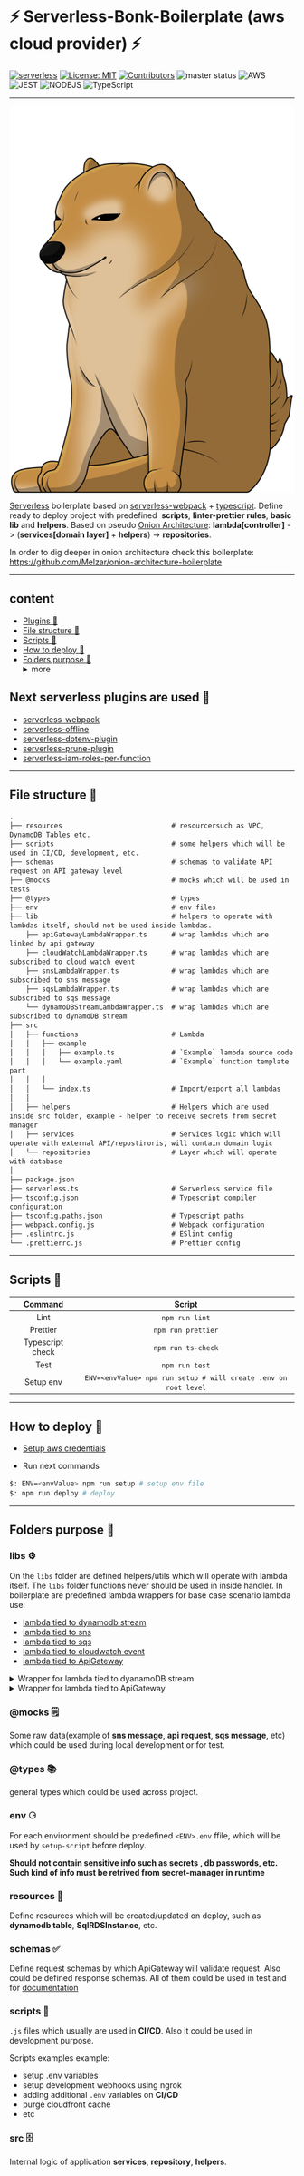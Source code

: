 # ⚡️ Serverless-Bonk-Boilerplate (aws cloud provider) ⚡️


[![serverless](http://public.serverless.com/badges/v3.svg)](http://www.serverless.com) [![License: MIT](https://img.shields.io/badge/License-MIT-yellow.svg)](https://opensource.org/licenses/MIT) [![Contributors][ico-contributors]][link-contributors] ![master status](https://github.com/collierrgbsitisfise/serverless-bonk-template/actions/workflows/main.yaml/badge.svg?branch=master) ![AWS](https://img.shields.io/badge/AWS%20-%23FF9900.svg?&style=for-the-badge&logo=amazon-aws&logoColor=black) ![JEST](https://img.shields.io/badge/-jest-%23C21325?&style=for-the-badge&logo=jest&logoColor=white) ![NODEJS](https://img.shields.io/badge/node.js%20-%2343853D.svg?&style=for-the-badge&logo=node.js&logoColor=white) ![TypeScript](https://img.shields.io/badge/typescript%20-%23007ACC.svg?&style=for-the-badge&logo=typescript&logoColor=white)

_ _ _

<div style="text-align:center">
  <img src="https://github.com/collierrgbsitisfise/serverless-bonk-template/blob/master/docs/bonk-logo.png" align="center"/>
</div>



[Serverless](https://www.serverless.com/) boilerplate based on [serverless-webpack](https://github.com/serverless-heaven/serverless-webpack) + [typescript](https://www.typescriptlang.org/). Define ready to deploy project with predefined  **scripts**, **linter-prettier rules**, **basic lib** and **helpers**. Based on pseudo [Onion Architecture](https://jeffreypalermo.com/2008/07/the-onion-architecture-part-1/): **lambda[controller]** -> (**services[domain layer]** + **helpers**) -> **repositories**.

In order to dig deeper in onion architecture check this boilerplate: https://github.com/Melzar/onion-architecture-boilerplate
_ _ _

<h2 id="plugins">content</h2>

<ul>
    <li><a href="#plugins">Plugins 🔌</a></li>
    <li><a href="#file-structure">File structure 📁</a></li>
    <li><a href="#scripts">Scripts 📜</a></li>
    <li><a href="#deploy">How to deploy 🚀</a></li>
    <li>
      <a href="#folders">Folders purpose 📂</a>
      <details>
        <summary>more</summary>
        <ul>
          <li><a href="#folders-libs">libs ⚙️</a></li>
          <li><a href="#folders-mocks">@mocks 🗒️</a></li>
          <li><a href="#folders-types">@types 📚</li>
          <li><a href="#folders-env">env ⚆</a></li>
          <li><a href="#folders-resources">resources 🔆</a></li>
          <li><a href="#folders-schemas">schemas ✅</a></li>
          <li><a href="#folders-scripts">scripts 📜</a></li>
          <li><a href="#folders-src">src 🗄️</a></li>
        </ul>
      </details>
    </li>
    
</ul>

<h2 id="plugins">Next serverless plugins are used 🔌</h2>

  - [serverless-webpack](https://github.com/serverless-heaven/serverless-webpack)
  - [serverless-offline](https://github.com/dherault/serverless-offline)
  - [serverless-dotenv-plugin](https://github.com/neverendingqs/serverless-dotenv-plugin)
  - [serverless-prune-plugin](https://github.com/claygregory/serverless-prune-plugin)
  - [serverless-iam-roles-per-function](https://github.com/functionalone/serverless-iam-roles-per-function)

___
<h2 id="file-structure">File structure 📁</h2>

```dotnetcli
.
├── resources                           # resourcersuch as VPC, DynamoDB Tables etc.
├── scripts                             # some helpers which will be used in CI/CD, development, etc.
├── schemas                             # schemas to validate API request on API gateway level
├── @mocks                              # mocks which will be used in tests
├── @types                              # types
├── env                                 # env files
├── lib                                 # helpers to operate with lambdas itself, should not be used inside lambdas.
    ├── apiGatewayLambdaWrapper.ts      # wrap lambdas which are linked by api gateway
    ├── cloudWatchLambdaWrapper.ts      # wrap lambdas which are subscribed to cloud watch event
    ├── snsLambdaWrapper.ts             # wrap lambdas which are subscribed to sns message
    ├── sqsLambdaWrapper.ts             # wrap lambdas which are subscribed to sqs message
    └── dynamoDBStreamLambdaWrapper.ts  # wrap lambdas which are subscribed to dynamoDB stream
├── src
│   ├── functions                       # Lambda
│   │   ├── example
│   │   │   ├── example.ts              # `Example` lambda source code
│   │   │   └── example.yaml            # `Example` function template part 
│   │   │
│   │   └── index.ts                    # Import/export all lambdas
│   │
│   ├── helpers                         # Helpers which are used inside src folder, example - helper to receive secrets from secret manager
│   ├── services                        # Services logic which will operate with external API/repostiroris, will contain domain logic
│   └── repositories                    # Layer which will operate with database
│
├── package.json
├── serverless.ts                       # Serverless service file
├── tsconfig.json                       # Typescript compiler configuration
├── tsconfig.paths.json                 # Typescript paths
├── webpack.config.js                   # Webpack configuration
├── .eslintrc.js                        # ESlint config
└── .prettierrc.js                      # Prettier config
```

___

<h2 id="scripts">Scripts 📜</h2>


|     Command      |                             Script                              |
| :--------------: | :-------------------------------------------------------------: |
| Lint             | `npm run lint`                                                  |
| Prettier         | `npm run prettier`                                              |
| Typescript check | `npm run ts-check`                                              |
| Test             | `npm run test`                                                  |
| Setup env        | `ENV=<envValue> npm run setup # will create .env on root level` |

___

<h2 id="deploy">How to deploy 🚀</h2>

- [Setup aws credentials](https://www.serverless.com/framework/docs/providers/aws/guide/credentials/)

- Run next commands
```bash
$: ENV=<envValue> npm run setup # setup env file
$: npm run deploy # deploy
```

___

<h2 id="folders">Folders purpose 📂</h2>

<h3 id="folders-libs">libs ⚙️</h3>

On the `libs` folder are defined helpers/utils which will operate with lambda itself. The `libs` folder functions never should be used in inside handler. In boilerplate are predefined lambda wrappers for base case scenario lambda use: 
- [lambda tied to dynamodb stream](https://docs.aws.amazon.com/lambda/latest/dg/with-ddb.html)
- [lambda tied to sns](https://docs.aws.amazon.com/lambda/latest/dg/with-sns.html)
- [lambda tied to sqs](https://docs.aws.amazon.com/lambda/latest/dg/with-sqs.html)
- [lambda tied to cloudwatch event](https://docs.aws.amazon.com/lambda/latest/dg/services-cloudwatchevents.html)
- [lambda tied to ApiGateway](https://docs.aws.amazon.com/lambda/latest/dg/services-apigateway.html)

<details>
  <summary>Wrapper for lambda tied to dyanamoDB stream</summary>
  <p>


```javascript
import { DynamoDBStreamEvent, Context, Callback } from 'aws-lambda';

export const dynamoDblambdaWrapper = (
  lambda: (event: DynamoDBStreamEvent, context: Context, callback: Callback) => Promise<any>,
  onSucces: (event: DynamoDBStreamEvent, result: any) => any | PromiseLike<any>,
  onError: (event: DynamoDBStreamEvent, error: Error) => any | PromiseLike<any>,
) => {
  return function wrapp(event: DynamoDBStreamEvent, context?: Context, callback?: Callback): Promise<any> {
    return Promise.resolve()
      .then(() => lambda(event, context, callback))
      .then((res: any) => onSucces(event, res))
      .catch((err: Error) => onError(event, err));
  };
};

```

</p>
</details>

<details>
  <summary>Wrapper for lambda tied to ApiGateway</summary>
  <p>


```javascript
export type Headers = { [key: string]: string };

export type LambdaFunction = (
  event: APIGatewayEvent,
  context?: Context,
  callback?: Callback,
) => [any, number, Headers] | Promise<[any, number, Headers]>;

export type OnSuccesHandler = (
  value: any,
  statusCode: number,
  headers?: Headers,
) => APIGatewayProxyResult | PromiseLike<APIGatewayProxyResult>;

export type OnErrorHandle = (error: Error) => Promise<APIGatewayProxyResult>;

const defaultHeaders = {
  'Content-Type': 'application/json',
  'Access-Control-Allow-Origin': '*',
  'Access-Control-Allow-Credentials': true,
};

const onSuccesHandler = (
  data: any,
  statusCode: number,
  headers?: Headers,
): APIGatewayProxyResult | PromiseLike<APIGatewayProxyResult> => ({
  statusCode,
  headers: {
    ...defaultHeaders,
    ...headers,
  },
  body: JSON.stringify(data),
});

const onErrorHandler = async (error: Error): Promise<APIGatewayProxyResult> => {
  return {
    statusCode: 500,
    headers: defaultHeaders,
    body: JSON.stringify(error),
  };
};

export const apiGatewayLambdaWrapper = (
  lambda: LambdaFunction,
  onSucces: OnSuccesHandler = onSuccesHandler,
  onError: OnErrorHandle = onErrorHandler,
) => {
  return function wrapp(event: APIGatewayEvent, context: Context, callback: Callback): Promise<APIGatewayProxyResult> {
    return Promise.resolve()
      .then(() => lambda(event, context, callback))
      .then(([res, code, headers]: [any, number, Headers]) => onSucces(res, code, headers))
      .catch(onError);
  };
};

```

</p>
</details>

<h3 id="folders-mocks">@mocks 🗒️</h3>

Some raw data(example of **sns message**, **api request**, **sqs message**, etc) which could be used during local development or for test.

<h3 id="folders-types">@types 📚</h3>

general types which could be used across project.

<h3 id="folders-env">env ⚆</h3>


For each environment should be predefined `<ENV>.env` ffile, which will be used by `setup-script` before deploy.

**Should not contain sensitive info such as secrets , db passwords, etc. Such kind of info must be retrived from secret-manager in runtime**

<h3 id="folders-resources">resources 🔆</h3>

Define resources which will be created/updated on deploy, such as **dynamodb table**, **SqlRDSInstance**, etc.
 
<h3 id="folders-schemas">schemas ✅</h3>

Define request schemas by which ApiGateway will validate request. Also could be defined response schemas. All of them could be used in test and for [documentation](https://swagger.io/)

<h3 id="folders-scripts">scripts 📜</h3>

`.js` files which usually are used in **CI/CD**. Also it could be used in development purpose. 

Scripts examples example:
 - setup .env variables
 - setup development webhooks using ngrok
 - adding additional `.env` variables on **CI/CD**
 - purge cloudfront cache
 - etc
<h3 id="folders-src">src 🗄️</h3>

Internal logic of application **services**, **repository**, **helpers**.

[ico-contributors]: https://img.shields.io/github/contributors/collierrgbsitisfise/serverless-bonk-template.svg

[link-contributors]: https://github.com/collierrgbsitisfise/serverless-bonk-template
